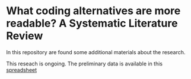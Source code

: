 # What coding alternatives are more readable? A Systematic Literature Review

In this repository are found some additional materials about the research.

This reseach is ongoing. The preliminary data is available in this [spreadsheet](https://docs.google.com/spreadsheets/d/1kLP55JWIEcwzN6EW3SbUA5OqapAozKznvKGsk_h57Wo/edit?usp=sharing)
